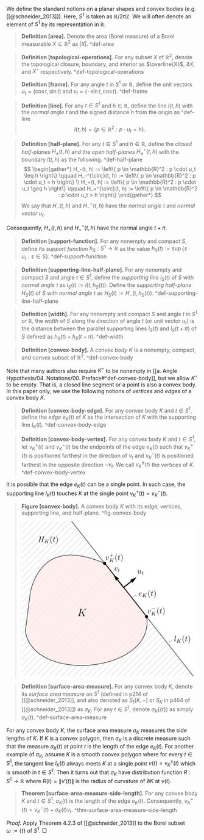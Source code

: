 We define the standard notions on a planar shapes and convex bodies (e.g. [[@schneider_2013]]). Here, $S^1$ is taken as $\mathbb{R} / 2\pi \mathbb{Z}$. We will often denote an element of $S^1$ by its representation in $\mathbb{R}$.

> __Definition [area].__ Denote the area (Borel measure) of a Borel measurable $X \subseteq \mathbb{R}^2$ as $|X|$. ^def-area

> __Definition [topological-operations].__  For any subset $X$ of $\mathbb{R}^2$, denote the topological closure, boundary, and interior as $\overline{X}$, $\partial X$, and $X^\circ$ respectively. ^def-topological-operations

> __Definition [frame].__ For any angle $t$ in $S^1$ or $\mathbb{R}$, define the unit vectors $u_t = \left( \cos t, \sin t \right)$ and $v_t = \left( -\sin t,\cos t \right)$. ^def-frame

> __Definition [line].__ For any $t\in S^1$ and $h \in \mathbb{R}$, define the line $l(t, h)$ with the _normal angle_ $t$ and the signed distance $h$ from the origin as ^def-line
$$
l(t, h) = \left\{ p \in \mathbb{R}^2 : p \cdot u_t = h \right\}.
$$

> __Definition [half-plane].__ For any $t \in S^1$ and $h \in \mathbb{R}$, define the _closed half-planes_ $H_{\pm}(t, h)$ and the _open half-planes_ $H_{\pm}^\circ(t, h)$ with the boundary $l(t, h)$ as the following. ^def-half-plane
$$
\begin{gather*}
H_-(t, h) := \left\{ p \in \mathbb{R}^2 : p \cdot u_t \leq h \right\} \qquad H_-^{\circ}(t, h) := \left\{ p \in \mathbb{R}^2 : p \cdot u_t < h \right\} \\
H_+(t, h) := \left\{ p \in \mathbb{R}^2 : p \cdot u_t \geq h \right\} \qquad H_+^{\circ}(t, h) := \left\{ p \in \mathbb{R}^2 : p \cdot u_t > h \right\}
\end{gather*}
$$
> We say that $H_{-}(t, h)$ and $H_{-}^{\circ}(t, h)$ have the _normal angle_ $t$ and _normal vector_ $u_t$.

Consequently, $H_+(t, h)$ and $H_+^{\circ}(t, h)$ have the normal angle $t + \pi$.

> __Definition [support-function].__ For any nonempty and compact $S$, define its _support function_ $h_S : S^1 \to \mathbb{R}$ as the value $h_S(t) := \sup \left\{ s \cdot u_t : s \in S \right\}$. ^def-support-function

> __Definition [supporting-line-half-plane].__ For any nonempty and compact $S$ and angle $t \in S^1$, define the _supporting line_ $l_S(t)$ of $S$ with _normal angle_ $t$ as $l_S(t) := l(t, h_S(t))$. Define the _supporting half-plane_ $H_S(t)$ of $S$ with _normal angle_ $t$ as $H_S(t) := H_-(t, h_S(t))$. ^def-supporting-line-half-plane

> __Definition [width].__ For any nonempty and compact $S$ and angle $t$ in $S^1$ or $\mathbb{R}$, the _width_ of $S$ along the direction of angle $t$ (or unit vector $u_t$) is the distance between the parallel supporting lines $l_S(t)$ and $l_S(t + \pi)$ of $S$ defined as $h_S(t) + h_S(t + \pi)$. ^def-width

> __Definition [convex-body].__ A _convex body_ $K$ is a nonempty, compact, and convex subset of $\mathbb{R}^2$. ^def-convex-body

Note that many authors also require $K^\circ$ to be nonempty in [[a. Angle Hypothesis/04. Notations/00. Preface#^def-convex-body]], but we allow $K^\circ$ to be empty. That is, a closed line segment or a point is also a convex body. In this paper only, we use the following notions of _vertices_ and _edges_ of a convex body $K$.

> __Definition [convex-body-edge].__ For any convex body $K$ and $t \in S^1$, define the _edge_ $e_K(t)$ of $K$ as the intersection of $K$ with the supporting line $l_K(t)$. ^def-convex-body-edge

> __Definition [convex-body-vertex].__ For any convex body $K$ and $t \in S^1$, let $v_K^+(t)$ and $v_K^-(t)$ be the endpoints of the edge $e_K(t)$ such that $v_K^+(t)$ is positioned farthest in the direction of $v_t$ and $v_K^-(t)$ is positioned farthest in the opposite direction $-v_t$. We call $v_K^{\pm}(t)$ the _vertices_ of $K$. ^def-convex-body-vertex

It is possible that the edge $e_K(t)$ can be a single point. In such case, the supporting line $l_K(t)$ touches $K$ at the single point $v_K^+(t) = v_K^-(t)$.

> __Figure [convex-body].__ A convex body $K$ with its edge, vertices, supporting line, and half-plane. ^fig-convex-body
> 
> ![50%](images/convex-body.svg)

> __Definition [surface-area-measure].__ For any convex body $K$, denote its _surface area measure_ on $S^1$ (defined in p214 of [[@schneider_2013]], and also denoted as $S_1(K, -)$ or $S_K$ in p464 of [[@schneider_2013]]) as $\sigma_K$. For any $t \in S^1$, denote $\sigma_K\left( \left\{ t \right\} \right)$ as simply $\sigma_K(t)$. ^def-surface-area-measure

For any convex body $K$, the surface area measure $\sigma_K$ measures the side lengths of $K$. If $K$ is a convex polygon, then $\sigma_K$ is a discrete measure such that the measure $\sigma_K\left( t \right)$ at point $t$ is the length of the edge $e_K(t)$. For another example of $\sigma_K$, assume $K$ is a smooth convex polygon where for every $t \in S^1$, the tangent line $l_K(t)$ always meets $K$ at a single point $v(t) = v_K^{\pm}(t)$ which is smooth in $t \in S^1$. Then it turns out that $\sigma_K$ have distribution function $R : S^1 \to \mathbb{R}$ where $R(t) = \left\lVert v'(t) \right\rVert$ is the radius of curvature of $\partial K$ at $v(t)$.

> __Theorem [surface-area-measure-side-length].__ For any convex body $K$ and $t \in S^1$, $\sigma_K(t)$ is the length of the edge $e_K(t)$. Consequently, $v_K^+(t) = v_K^-(t) + \sigma_K(t) v_t$. ^thm-surface-area-measure-side-length

_Proof._ Apply Theorem 4.2.3 of [[@schneider_2013]] to the Borel subset $\omega :=\left\{ t \right\}$ of $S^1$. □